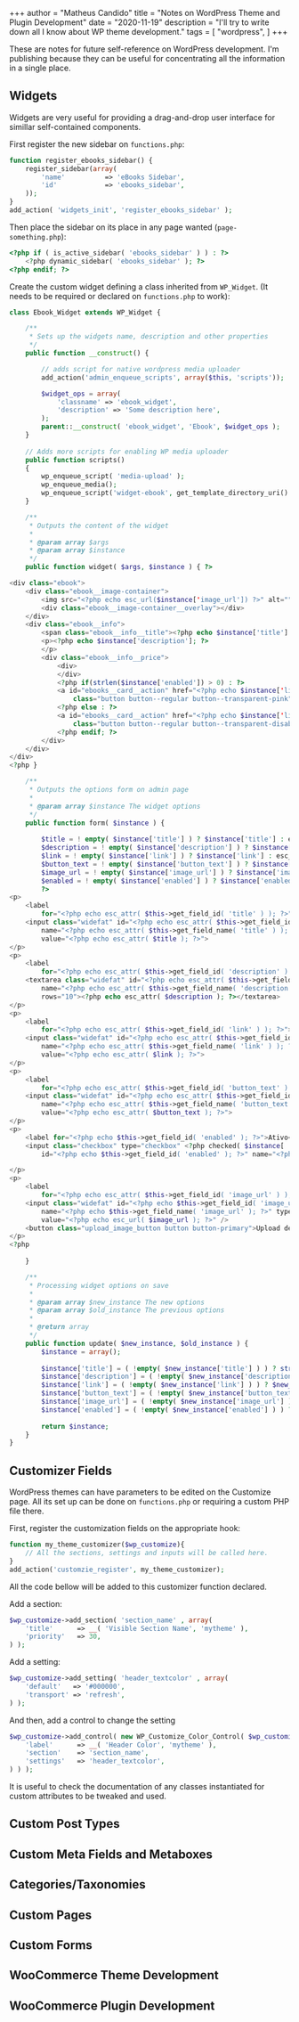 +++
author = "Matheus Candido"
title = "Notes on WordPress Theme and Plugin Development"
date = "2020-11-19"
description = "I'll try to write down all I know about WP theme development."
tags = [
    "wordpress",
]
+++

These are notes for future self-reference on WordPress development. I'm publishing because they can be useful for concentrating all the information in a single place.

## Widgets

Widgets are very useful for providing a drag-and-drop user interface for simillar self-contained components. 

First register the new sidebar on `functions.php`:
```php
function register_ebooks_sidebar() {
	register_sidebar(array(
		'name'          => 'eBooks Sidebar',
		'id'            => 'ebooks_sidebar',
	));
}
add_action( 'widgets_init', 'register_ebooks_sidebar' );
```

Then place the sidebar on its place in any page wanted (`page-something.php`):
```php
<?php if ( is_active_sidebar( 'ebooks_sidebar' ) ) : ?>
    <?php dynamic_sidebar( 'ebooks_sidebar' ); ?>
<?php endif; ?>
```

Create the custom widget defining a class inherited from `WP_Widget`. (It needs to be required or declared on `functions.php` to work):
```php
class Ebook_Widget extends WP_Widget {

	/**
	 * Sets up the widgets name, description and other properties
	 */
	public function __construct() {

        // adds script for native wordpress media uploader
        add_action('admin_enqueue_scripts', array($this, 'scripts'));

		$widget_ops = array( 
			'classname' => 'ebook_widget',
			'description' => 'Some description here',
		);
		parent::__construct( 'ebook_widget', 'Ebook', $widget_ops );
    }
    
    // Adds more scripts for enabling WP media uploader
    public function scripts()
    {
        wp_enqueue_script( 'media-upload' );
        wp_enqueue_media();
        wp_enqueue_script('widget-ebook', get_template_directory_uri() . '/js/ebook-widget.js', array('jquery'));
    }

	/**
	 * Outputs the content of the widget
	 *
	 * @param array $args
	 * @param array $instance
	 */
    public function widget( $args, $instance ) { ?>

<div class="ebook">
    <div class="ebook__image-container">
        <img src="<?php echo esc_url($instance['image_url']) ?>" alt="">
        <div class="ebook__image-container__overlay"></div>
    </div>
    <div class="ebook__info">
        <span class="ebook__info__title"><?php echo $instance['title'] ?></span>
        <p><?php echo $instance['description']; ?>
        </p>
        <div class="ebook__info__price">
            <div>
            </div>
            <?php if(strlen($instance['enabled']) > 0) : ?>
            <a id="ebooks__card__action" href="<?php echo $instance['link'] ?>"
                class="button button--regular button--transparent-pink"><?php echo $instance['button_text'] ?></a>
            <?php else : ?>
            <a id="ebooks__card__action" href="<?php echo $instance['link'] ?>"
                class="button button--regular button--transparent-disabled"><?php echo $instance['button_text'] ?></a>
            <?php endif; ?>
        </div>
    </div>
</div>
<?php }

	/**
	 * Outputs the options form on admin page
	 *
	 * @param array $instance The widget options
	 */
	public function form( $instance ) {
 
        $title = ! empty( $instance['title'] ) ? $instance['title'] : esc_html__( '', 'text_domain' );
        $description = ! empty( $instance['description'] ) ? $instance['description'] : esc_html__( '', 'text_domain' );
        $link = ! empty( $instance['link'] ) ? $instance['link'] : esc_html__( '', 'text_domain' );
        $button_text = ! empty( $instance['button_text'] ) ? $instance['button_text'] : esc_html__( '', 'text_domain' );
        $image_url = ! empty( $instance['image_url'] ) ? $instance['image_url'] : esc_html__( '', 'text_domain' );
        $enabled = ! empty( $instance['enabled'] ) ? $instance['enabled'] : esc_html__( '', 'text_domain' );
        ?>
<p>
    <label
        for="<?php echo esc_attr( $this->get_field_id( 'title' ) ); ?>"><?php echo esc_html__( 'Título:', 'text_domain' ); ?></label>
    <input class="widefat" id="<?php echo esc_attr( $this->get_field_id( 'title' ) ); ?>"
        name="<?php echo esc_attr( $this->get_field_name( 'title' ) ); ?>" type="text"
        value="<?php echo esc_attr( $title ); ?>">
</p>
<p>
    <label
        for="<?php echo esc_attr( $this->get_field_id( 'description' ) ); ?>"><?php echo esc_html__( 'Descrição:', 'text_domain' ); ?></label>
    <textarea class="widefat" id="<?php echo esc_attr( $this->get_field_id( 'description' ) ); ?>"
        name="<?php echo esc_attr( $this->get_field_name( 'description' ) ); ?>" type="text" cols="30"
        rows="10"><?php echo esc_attr( $description ); ?></textarea>
</p>
<p>
    <label
        for="<?php echo esc_attr( $this->get_field_id( 'link' ) ); ?>"><?php echo esc_html__( 'Link do Botão:', 'text_domain' ); ?></label>
    <input class="widefat" id="<?php echo esc_attr( $this->get_field_id( 'link' ) ); ?>"
        name="<?php echo esc_attr( $this->get_field_name( 'link' ) ); ?>" type="text"
        value="<?php echo esc_attr( $link ); ?>">
</p>
<p>
    <label
        for="<?php echo esc_attr( $this->get_field_id( 'button_text' ) ); ?>"><?php echo esc_html__( 'Texto do Botão:', 'text_domain' ); ?></label>
    <input class="widefat" id="<?php echo esc_attr( $this->get_field_id( 'button_text' ) ); ?>"
        name="<?php echo esc_attr( $this->get_field_name( 'button_text' ) ); ?>" type="text"
        value="<?php echo esc_attr( $button_text ); ?>">
</p>
<p>
    <label for="<?php echo $this->get_field_id( 'enabled' ); ?>">Ativo</label>
    <input class="checkbox" type="checkbox" <?php checked( $instance[ 'enabled' ], 'on' ); ?>
        id="<?php echo $this->get_field_id( 'enabled' ); ?>" name="<?php echo $this->get_field_name( 'enabled' ); ?>" />

</p>
<p>
    <label
        for="<?php echo esc_attr( $this->get_field_id( 'image_url' ) ); ?>"><?php echo esc_html__( 'Imagem:', 'text_domain' ); ?></label>
    <input class="widefat" id="<?php echo $this->get_field_id( 'image_url' ); ?>"
        name="<?php echo $this->get_field_name( 'image_url' ); ?>" type="text"
        value="<?php echo esc_url( $image_url ); ?>" />
    <button class="upload_image_button button button-primary">Upload de Imagem</button>
</p>
<?php
 
    }

	/**
	 * Processing widget options on save
	 *
	 * @param array $new_instance The new options
	 * @param array $old_instance The previous options
	 *
	 * @return array
	 */
	public function update( $new_instance, $old_instance ) {
		$instance = array();
 
        $instance['title'] = ( !empty( $new_instance['title'] ) ) ? strip_tags( $new_instance['title'] ) : '';
        $instance['description'] = ( !empty( $new_instance['description'] ) ) ? $new_instance['description'] : '';
        $instance['link'] = ( !empty( $new_instance['link'] ) ) ? $new_instance['link'] : '';
        $instance['button_text'] = ( !empty( $new_instance['button_text'] ) ) ? $new_instance['button_text'] : '';
        $instance['image_url'] = ( !empty( $new_instance['image_url'] ) ) ? $new_instance['image_url'] : '';
        $instance['enabled'] = ( !empty( $new_instance['enabled'] ) ) ? $new_instance['enabled'] : '';
 
        return $instance;
	}
}

```

## Customizer Fields

WordPress themes can have parameters to be edited on the Customize page. All its set up can be done on `functions.php` or requiring a custom PHP file there.

First, register the customization fields on the appropriate hook:
```php
function my_theme_customizer($wp_customize){
    // All the sections, settings and inputs will be called here.
}
add_action('customzie_register', my_theme_customizer);
```

All the code bellow will be added to this customizer function declared.

Add a section:
```php
$wp_customize->add_section( 'section_name' , array(
    'title'      => __( 'Visible Section Name', 'mytheme' ),
    'priority'   => 30,
) );
```

Add a setting:
```php
$wp_customize->add_setting( 'header_textcolor' , array(
    'default'   => '#000000',
    'transport' => 'refresh',
) );
```

And then, add a control to change the setting
```php
$wp_customize->add_control( new WP_Customize_Color_Control( $wp_customize, 'header_textcolor', array(
	'label'      => __( 'Header Color', 'mytheme' ),
	'section'    => 'section_name',
	'settings'   => 'header_textcolor',
) ) );
```
It is useful to check the documentation of any classes instantiated for custom attributes to be tweaked and used.

## Custom Post Types

## Custom Meta Fields and Metaboxes

## Categories/Taxonomies

## Custom Pages

## Custom Forms

## WooCommerce Theme Development

## WooCommerce Plugin Development